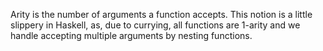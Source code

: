 Arity is the number of arguments a function accepts. This notion is a little slippery in Haskell, as, due to currying, all functions are 1-arity and we handle accepting multiple arguments by nesting functions.
